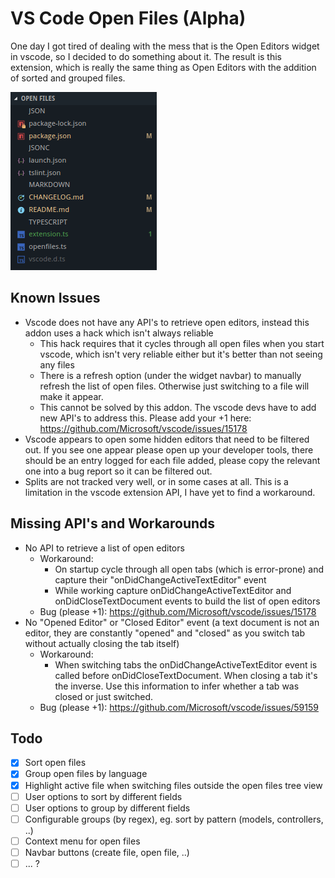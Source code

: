 # VS Code Open Files (Alpha)

One day I got tired of dealing with the mess that is the Open Editors widget in vscode, so I decided to do something about
it. The result is this extension, which is really the same thing as Open Editors with the addition of sorted and grouped
files.

![Screenshot](screenshot.png)

## Known Issues

- Vscode does not have any API's to retrieve open editors, instead this addon uses a hack which isn't always reliable
  - This hack requires that it cycles through all open files when you start vscode, which isn't very reliable either but it's better than not seeing any files
  - There is a refresh option (under the widget navbar) to manually refresh the list of open files. Otherwise just switching to a file will make it appear.
  - This cannot be solved by this addon. The vscode devs have to add new API's to address this. Please add your +1 here: <https://github.com/Microsoft/vscode/issues/15178>
- Vscode appears to open some hidden editors that need to be filtered out. If you see one appear please open up your developer tools, there should be an entry logged for each file added, please copy the relevant one into a bug report so it can be filtered out.
- Splits are not tracked very well, or in some cases at all. This is a limitation in the vscode extension API, I have yet to find a workaround.

## Missing API's and Workarounds

- No API to retrieve a list of open editors
  - Workaround:
    - On startup cycle through all open tabs (which is error-prone) and capture their "onDidChangeActiveTextEditor" event
    - While working capture onDidChangeActiveTextEditor and onDidCloseTextDocument events to build the list of open editors
  - Bug (please +1): <https://github.com/Microsoft/vscode/issues/15178>
- No "Opened Editor" or "Closed Editor" event (a text document is not an editor, they are constantly "opened" and "closed"
  as you switch tab without actually closing the tab itself)
  - Workaround:
    - When switching tabs the onDidChangeActiveTextEditor event is called before onDidCloseTextDocument. When closing a
      tab it's the inverse. Use this information to infer whether a tab was closed or just switched.
  - Bug (please +1): <https://github.com/Microsoft/vscode/issues/59159>

## Todo

- [x] Sort open files
- [x] Group open files by language
- [x] Highlight active file when switching files outside the open files tree view
- [ ] User options to sort by different fields
- [ ] User options to group by different fields
- [ ] Configurable groups (by regex), eg. sort by pattern (models, controllers, ..)
- [ ] Context menu for open files
- [ ] Navbar buttons (create file, open file, ..)
- [ ] ... ?